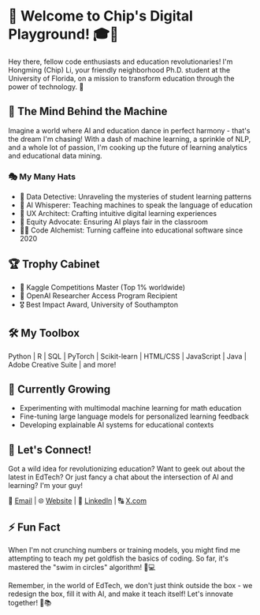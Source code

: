 # 🚀 Welcome to Chip's Digital Playground! 🎓🤖

Hey there, fellow code enthusiasts and education revolutionaries! I'm Hongming (Chip) Li, your friendly neighborhood Ph.D. student at the University of Florida, on a mission to transform education through the power of technology. 🌟

## 🧠 The Mind Behind the Machine

Imagine a world where AI and education dance in perfect harmony - that's the dream I'm chasing! With a dash of machine learning, a sprinkle of NLP, and a whole lot of passion, I'm cooking up the future of learning analytics and educational data mining.

### 🎭 My Many Hats

- 🔬 Data Detective: Unraveling the mysteries of student learning patterns
- 🤖 AI Whisperer: Teaching machines to speak the language of education
- 🎨 UX Architect: Crafting intuitive digital learning experiences
- 🌈 Equity Advocate: Ensuring AI plays fair in the classroom
- 🧙‍♂️ Code Alchemist: Turning caffeine into educational software since 2020

## 🏆 Trophy Cabinet

- 🥇 Kaggle Competitions Master (Top 1% worldwide)
- 🏅 OpenAI Researcher Access Program Recipient
- 🎖️ Best Impact Award, University of Southampton

## 🛠️ My Toolbox

Python | R | SQL | PyTorch | Scikit-learn | HTML/CSS | JavaScript | Java | Adobe Creative Suite | and more!

## 🌱 Currently Growing

- Experimenting with multimodal machine learning for math education
- Fine-tuning large language models for personalized learning feedback
- Developing explainable AI systems for educational contexts

## 🤝 Let's Connect!

Got a wild idea for revolutionizing education? Want to geek out about the latest in EdTech? Or just fancy a chat about the intersection of AI and learning? I'm your guy!

📧 [Email](mailto:hli3@ufl.edu) | 🌐 [Website](https://www.hongmingli.com/) | 💼 [LinkedIn](https://www.linkedin.com/in/chipli) | 🔠 [X.com](https://X.com/hichipli)

## ⚡ Fun Fact

When I'm not crunching numbers or training models, you might find me attempting to teach my pet goldfish the basics of coding. So far, it's mastered the "swim in circles" algorithm! 🐠💻

Remember, in the world of EdTech, we don't just think outside the box - we redesign the box, fill it with AI, and make it teach itself! Let's innovate together! 🚀📚

<!--
**hichipli/hichipli** is a ✨ _special_ ✨ repository because its `README.md` (this file) appears on your GitHub profile.

Here are some ideas to get you started:

- 🔭 I’m currently working on ...
- 🌱 I’m currently learning ...
- 👯 I’m looking to collaborate on ...
- 🤔 I’m looking for help with ...
- 💬 Ask me about ...
- 📫 How to reach me: ...
- 😄 Pronouns: ...
- ⚡ Fun fact: ...
-->
